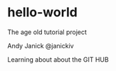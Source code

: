 # hello-world
The age old tutorial project

Andy Janick
@janickiv

Learning about about the GIT HUB
